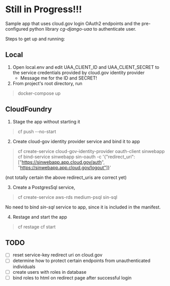 # <b>Still in Progress!!!</b>

Sample app that uses cloud.gov login OAuth2 endpoints and the pre-configured python library <i>cg-django-uaa</i> to authenticate user.

Steps to get up and running:<br>
## Local 

1. Open local.env and edit UAA_CLIENT_ID and UAA_CLIENT_SECRET to the service credentials provided by cloud.gov identity provider
    - Message me for the ID and SECRET!
2. From project's root directory, run 
>docker-compose up  
     
## CloudFoundry

1. Stage the app without starting it

> cf push --no-start

2. Create cloud-gov identity provider service and bind it to app

> cf create-service cloud-gov-identity-provider oauth-client sinwebapp
> cf bind-service sinwebapp sin-oauth -c '{"redirect_uri": ["https://sinwebapp.app.cloud.gov/auth", "https://sinwebapp.app.cloud.gov/logout"]}'

(not totally certain the above redirect_uris are correct yet)

3. Create a PostgresSql service,

> cf create-service aws-rds medium-psql sin-sql 

No need to bind <i>sin-sql</i> service to app, since it is included in the manifest.

4. Restage and start the app

> cf restage
> cf start

## TODO
- [ ] reset service-key redirect uri on cloud.gov
- [ ] determine how to protect certain endpoints from unauthenticated individuals
- [ ] create users with roles in database
- [ ] bind roles to html on redirect page after successful login 